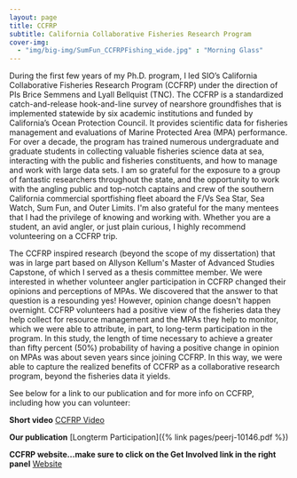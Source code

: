 ```yaml
---
layout: page
title: CCFRP
subtitle: California Collaborative Fisheries Research Program
cover-img: 
  - "img/big-img/SumFun_CCFRPFishing_wide.jpg" : "Morning Glass"
---
```

During the first few years of my Ph.D. program, I led SIO’s California Collaborative Fisheries Research Program (CCFRP) under the direction of PIs Brice Semmens and Lyall Bellquist (TNC). The CCFRP is a standardized catch-and-release hook-and-line survey of nearshore groundfishes that is implemented statewide by six academic institutions and funded by California’s Ocean Protection Council. It provides scientific data for fisheries management and evaluations of Marine Protected Area (MPA) performance.  For over a decade, the program has trained numerous undergraduate and graduate students in collecting valuable fisheries science data at sea, interacting with the public and fisheries constituents, and how to manage and work with large data sets. I am so grateful for the exposure to a group of fantastic researchers throughout the state, and the opportunity to work with the angling public and top-notch captains and crew of the southern California commercial sportfishing fleet aboard the F/Vs Sea Star, Sea Watch, Sum Fun, and Outer Limits. I'm also grateful for the many mentees that I had the privilege of knowing and working with. Whether you are a student, an avid angler, or just plain curious, I highly recommend volunteering on a CCFRP trip.

The CCFRP inspired research (beyond the scope of my dissertation) that was in large part based on Allyson Kellum's Master of Advanced Studies Capstone, of which I served as a thesis committee member. We were interested in whether volunteer angler participation in CCFRP changed their opinions and perceptions of MPAs. We discovered that the answer to that question is a resounding yes! However, opinion change doesn't happen overnight. CCFRP volunteers had a positive view of the fisheries data they help collect for resource management and the MPAs they help to monitor, which we were able to attribute, in part, to long-term participation in the program. In this study, the length of time necessary to achieve a greater than fifty percent (50%) probability of having a positive change in opinion on MPAs was about seven years since joining CCFRP. In this way, we were able to capture the realized benefits of CCFRP as a collaborative research program, beyond the fisheries data it yields.

See below for a link to our publication and for more info on CCFRP, including how you can volunteer:

**Short video** <a href = "https://youtu.be/Y5w4fggjncI">CCFRP Video</a>

**Our publication** [Longterm Participation]({% link pages/peerj-10146.pdf %}) 

**CCFRP website...make sure to click on the Get Involved link in the right panel** <a href = "https://mlml.sjsu.edu/fisheries/ccfrp/">Website</a>
